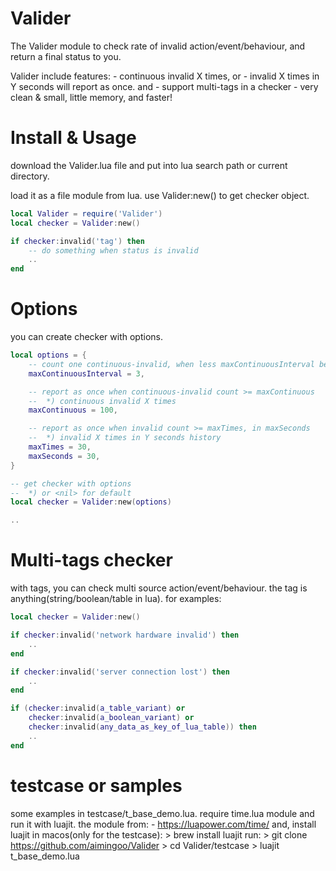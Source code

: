 # Valider
The Valider module to check rate of invalid action/event/behaviour, and return a final status to you.

Valider include features:
	- continuous invalid X times, or
	- invalid X times in Y seconds
will report as once. and
	- support multi-tags in a checker
	- very clean & small, little memory, and faster!

# Install & Usage
download the Valider.lua file and put into lua search path or current directory.

load it as a file module from lua. use Valider:new() to get checker object.
```lua
local Valider = require('Valider')
local checker = Valider:new()

if checker:invalid('tag') then
	-- do something when status is invalid
	..
end
```

# Options

you can create checker with options.
```lua
local options = {
	-- count one continuous-invalid, when less maxContinuousInterval between two invalids
	maxContinuousInterval = 3,

	-- report as once when continuous-invalid count >= maxContinuous
	--	*) continuous invalid X times
	maxContinuous = 100,

	-- report as once when invalid count >= maxTimes, in maxSeconds
	--	*) invalid X times in Y seconds history
	maxTimes = 30,
	maxSeconds = 30,
}

-- get checker with options
--	*) or <nil> for default
local checker = Valider:new(options)

..
```

# Multi-tags checker
with tags, you can check multi source action/event/behaviour. the tag is anything(string/boolean/table in lua). for examples:
```lua
local checker = Valider:new()

if checker:invalid('network hardware invalid') then
	..
end

if checker:invalid('server connection lost') then
	..
end

if (checker:invalid(a_table_variant) or
	checker:invalid(a_boolean_variant) or
	checker:invalid(any_data_as_key_of_lua_table)) then
	..
end
```

# testcase or samples
some examples in testcase/t_base_demo.lua. require time.lua module and run it with luajit. the module  from:
	- https://luapower.com/time/
and, install luajit in macos(only for the testcase):
	> brew install luajit
run:
	> git clone https://github.com/aimingoo/Valider
	> cd Valider/testcase
	> luajit t_base_demo.lua